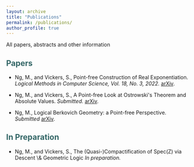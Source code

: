 ```yaml
---
layout: archive
title: "Publications"
permalink: /publications/
author_profile: true
---
```


All papers, abstracts and other information
<section>
<h2 id="htt"><font color="#336666"> Papers </font></h2> 
<ul>
  <li> Ng, M., and Vickers, S., Point-free Construction of Real Exponentiation. <i>Logical Methods in Computer Science, Vol. 18, No. 3, 2022.</i> 
    <a href="https://arxiv.org/abs/2104.00162">arXiv</a>. </li></ul>
      <ul><li> Ng, M., and Vickers, S., A Point-free Look at Ostrowski's Theorem and Absolute Values.<i> Submitted.</i> <a href="https://arxiv.org/abs/2308.14758">arXiv</a>. </li></ul>
  <ul><li> Ng, M., Logical Berkovich Geometry: a Point-free Perspective. <i> Submitted</i> <a href="https://arxiv.org/abs/2308.16472">arXiv</a>. </li></ul>
</section>

<section>
<h2 id="htt"><font color="#336666"> In Preparation </font></h2> 
    <ul><li> Ng, M., and Vickers, S., The (Quasi-)Compactification of Spec(Z) via Descent \& Geometric Logic <i> In preparation.</i> </li></ul>
</section>
